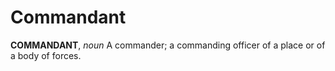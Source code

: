 # Commandant

**COMMANDANT**, _noun_ A commander; a commanding officer of a place or of a body of forces.